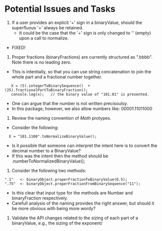 # Potential Issues and Tasks

1. If a user provides an explicit '+' sign in a binaryValue, should the superfluous '+' always be retained.
	- It could be the case that the '+' sign is only changed to '' (empty) upon a call to normalize.
  - FIXED!

1. Proper fractions (binaryFractions) are currently structured as ".bbbb". Note there is no leading zero.
  * This is intentially, so that you can use string concatenation to join the whole part and a fractional number together.
  ```
     X = (5).integerToBinarySequence()  + (25).fractionalPartToBinaryFraction();
     console.log(x);   // the binary value of "101.01" is presented.
  ```
  * One can argue that the number is not written precisoulsy.  
  * In this package, however, we also allow numbers like:   00001.11011000

1. Review the naming convention of _Math_ protypes.
  *  Consider the following:
  ```
    E = "101.1100".toNormalizeBinaryValue();
  ```
  * Is it possible that someone can interpret the intent here is to convert the decimal number to a BinaryValue?
  * If this was the intent then the method should be .numberToNormalizedBinaryValue();

1. Consider the following two methods:
  ```
  ".1"   <- binaryObject.properFractionToBinaryValue(0.5);
  ".75"  <- binaryObject.properFractionFromBinarySequence("11");
  ```
  * Is this clear that input type for the methods are Number and binaryFraction respectively.
  * Carefull analysis of the naming provides the right answer, but should it be more obvious with being more wordy?

1. Validate the API changes related to the sizing of each part of a binaryValue, e.g., the sizing of the exponent/
